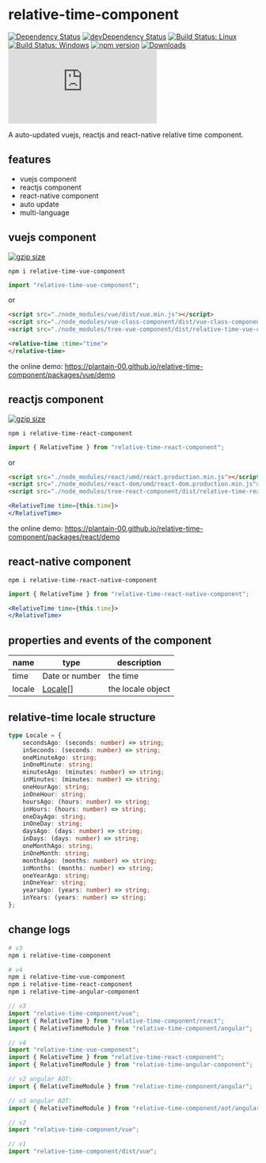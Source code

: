 # relative-time-component

[![Dependency Status](https://david-dm.org/plantain-00/relative-time-component.svg)](https://david-dm.org/plantain-00/relative-time-component)
[![devDependency Status](https://david-dm.org/plantain-00/relative-time-component/dev-status.svg)](https://david-dm.org/plantain-00/relative-time-component#info=devDependencies)
[![Build Status: Linux](https://travis-ci.org/plantain-00/relative-time-component.svg?branch=master)](https://travis-ci.org/plantain-00/relative-time-component)
[![Build Status: Windows](https://ci.appveyor.com/api/projects/status/github/plantain-00/relative-time-component?branch=master&svg=true)](https://ci.appveyor.com/project/plantain-00/relative-time-component/branch/master)
[![npm version](https://badge.fury.io/js/relative-time-component.svg)](https://badge.fury.io/js/relative-time-component)
[![Downloads](https://img.shields.io/npm/dm/relative-time-component.svg)](https://www.npmjs.com/package/relative-time-component)
[![type-coverage](https://img.shields.io/badge/dynamic/json.svg?label=type-coverage&prefix=%E2%89%A5&suffix=%&query=$.typeCoverage.atLeast&uri=https%3A%2F%2Fraw.githubusercontent.com%2Fplantain-00%2Frelative-time-component%2Fmaster%2Fpackage.json)](https://github.com/plantain-00/relative-time-component)

A auto-updated vuejs, reactjs and react-native relative time component.

## features

+ vuejs component
+ reactjs component
+ react-native component
+ auto update
+ multi-language

## vuejs component

[![gzip size](https://img.badgesize.io/https://unpkg.com/relative-time-vue-component?compression=gzip)](https://unpkg.com/relative-time-vue-component)

`npm i relative-time-vue-component`

```ts
import "relative-time-vue-component";
```

or

```html
<script src="./node_modules/vue/dist/vue.min.js"></script>
<script src="./node_modules/vue-class-component/dist/vue-class-component.min.js"></script>
<script src="./node_modules/tree-vue-component/dist/relative-time-vue-component.min.js"></script>
```

```html
<relative-time :time="time">
</relative-time>
```

the online demo: <https://plantain-00.github.io/relative-time-component/packages/vue/demo>

## reactjs component

[![gzip size](https://img.badgesize.io/https://unpkg.com/relative-time-react-component?compression=gzip)](https://unpkg.com/relative-time-react-component)

`npm i relative-time-react-component`

```ts
import { RelativeTime } from "relative-time-react-component";
```

or

```html
<script src="./node_modules/react/umd/react.production.min.js"></script>
<script src="./node_modules/react-dom/umd/react-dom.production.min.js"></script>
<script src="./node_modules/tree-react-component/dist/relative-time-react-component.min.js"></script>
```

```jsx
<RelativeTime time={this.time}>
</RelativeTime>
```

the online demo: <https://plantain-00.github.io/relative-time-component/packages/react/demo>

## react-native component

`npm i relative-time-react-native-component`

```ts
import { RelativeTime } from "relative-time-react-native-component";
```

```jsx
<RelativeTime time={this.time}>
</RelativeTime>
```

## properties and events of the component

name | type | description
--- | --- | ---
time | Date or number | the time
locale | [Locale](#relative-time-locale-structure)[] | the locale object

## relative-time locale structure

```ts
type Locale = {
    secondsAgo: (seconds: number) => string;
    inSeconds: (seconds: number) => string;
    oneMinuteAgo: string;
    inOneMinute: string;
    minutesAgo: (minutes: number) => string;
    inMinutes: (minutes: number) => string;
    oneHourAgo: string;
    inOneHour: string;
    hoursAgo: (hours: number) => string;
    inHours: (hours: number) => string;
    oneDayAgo: string;
    inOneDay: string;
    daysAgo: (days: number) => string;
    inDays: (days: number) => string;
    oneMonthAgo: string;
    inOneMonth: string;
    monthsAgo: (months: number) => string;
    inMonths: (months: number) => string;
    oneYearAgo: string;
    inOneYear: string;
    yearsAgo: (years: number) => string;
    inYears: (years: number) => string;
};
```

## change logs

```bash
# v3
npm i relative-time-component

# v4
npm i relative-time-vue-component
npm i relative-time-react-component
npm i relative-time-angular-component
```

```ts
// v3
import "relative-time-component/vue";
import { RelativeTime } from "relative-time-component/react";
import { RelativeTimeModule } from "relative-time-component/angular";

// v4
import "relative-time-vue-component";
import { RelativeTime } from "relative-time-react-component";
import { RelativeTimeModule } from "relative-time-angular-component";
```

```ts
// v2 angular AOT:
import { RelativeTimeModule } from "relative-time-component/angular";

// v3 angular AOT:
import { RelativeTimeModule } from "relative-time-component/aot/angular";
```

```ts
// v2
import "relative-time-component/vue";

// v1
import "relative-time-component/dist/vue";
```
